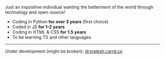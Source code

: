 Just an inquisitive individual wanting the betterment of the world through technology and open-source!

- Coding in Python **for over 3 years** (first choice)  
- Coded in JS **for 1-2 years**
- Coding in HTML & CSS **for 1.5 years**
- To be learning TS and other languages

---
Under development (might be broken): [drvrajesh.carrd.co](https://drvrajesh.carrd.co)
